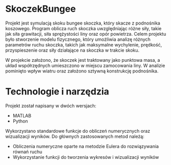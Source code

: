# SkoczekBungee

Projekt jest symulacją skoku bungee skoczka, który skacze z podnośnika koszowego. Program oblicza ruch skoczka uwzględniając różne siły, takie jak siła grawitacji, siła sprężystości liny oraz opór powietrza. Celem projektu było stworzenie modelu fizycznego, który umożliwia analizę różnych parametrów ruchu skoczka, takich jak maksymalne wychylenie, prędkość, przyspieszenie oraz siły działające na skoczka w trakcie skoku.

W projekcie założono, że skoczek jest traktowany jako punktowa masa, a układ współrzędnych umieszczono w miejscu zamocowania liny. W analizie pominięto wpływ wiatru oraz założono sztywną konstrukcję podnośnika.

# Technologie i narzędzia

Projekt został napisany w dwóch wersjach:
- MATLAB
- Python


Wykorzystano standardowe funkcje do obliczeń numerycznych oraz wizualizacji wyników. Do głównych zastosowanych metod należą:
- Obliczenia numeryczne oparte na metodzie Eulera do rozwiązywania równań ruchu
- Wykorzystanie funkcji do tworzenia wykresów i wizualizacji wyników
